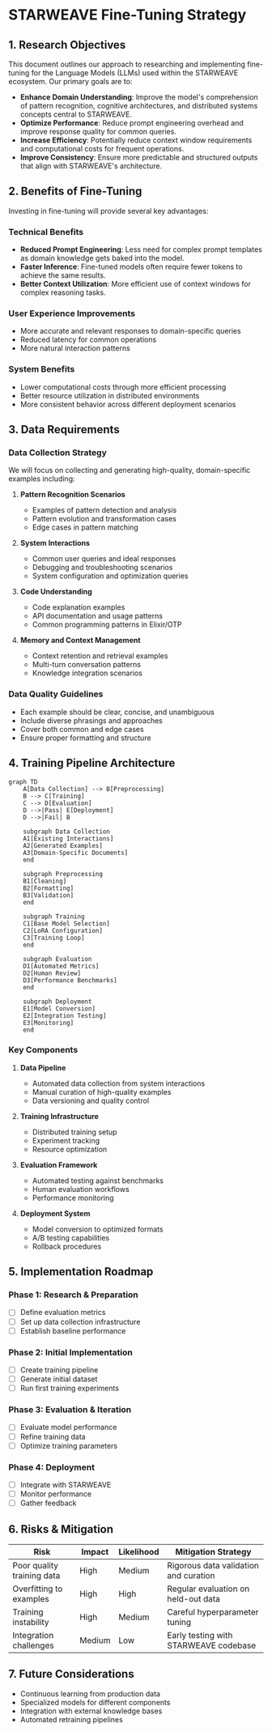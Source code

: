 # STARWEAVE Fine-Tuning Strategy

## 1. Research Objectives

This document outlines our approach to researching and implementing fine-tuning for the Language Models (LLMs) used within the STARWEAVE ecosystem. Our primary goals are to:

- **Enhance Domain Understanding**: Improve the model's comprehension of pattern recognition, cognitive architectures, and distributed systems concepts central to STARWEAVE.
- **Optimize Performance**: Reduce prompt engineering overhead and improve response quality for common queries.
- **Increase Efficiency**: Potentially reduce context window requirements and computational costs for frequent operations.
- **Improve Consistency**: Ensure more predictable and structured outputs that align with STARWEAVE's architecture.

## 2. Benefits of Fine-Tuning

Investing in fine-tuning will provide several key advantages:

### Technical Benefits
- **Reduced Prompt Engineering**: Less need for complex prompt templates as domain knowledge gets baked into the model.
- **Faster Inference**: Fine-tuned models often require fewer tokens to achieve the same results.
- **Better Context Utilization**: More efficient use of context windows for complex reasoning tasks.

### User Experience Improvements
- More accurate and relevant responses to domain-specific queries
- Reduced latency for common operations
- More natural interaction patterns

### System Benefits
- Lower computational costs through more efficient processing
- Better resource utilization in distributed environments
- More consistent behavior across different deployment scenarios

## 3. Data Requirements

### Data Collection Strategy

We will focus on collecting and generating high-quality, domain-specific examples including:

1. **Pattern Recognition Scenarios**
   - Examples of pattern detection and analysis
   - Pattern evolution and transformation cases
   - Edge cases in pattern matching

2. **System Interactions**
   - Common user queries and ideal responses
   - Debugging and troubleshooting scenarios
   - System configuration and optimization queries

3. **Code Understanding**
   - Code explanation examples
   - API documentation and usage patterns
   - Common programming patterns in Elixir/OTP

4. **Memory and Context Management**
   - Context retention and retrieval examples
   - Multi-turn conversation patterns
   - Knowledge integration scenarios

### Data Quality Guidelines
- Each example should be clear, concise, and unambiguous
- Include diverse phrasings and approaches
- Cover both common and edge cases
- Ensure proper formatting and structure

## 4. Training Pipeline Architecture

```mermaid
graph TD
    A[Data Collection] --> B[Preprocessing]
    B --> C[Training]
    C --> D[Evaluation]
    D -->|Pass| E[Deployment]
    D -->|Fail| B
    
    subgraph Data Collection
    A1[Existing Interactions]
    A2[Generated Examples]
    A3[Domain-Specific Documents]
    end
    
    subgraph Preprocessing
    B1[Cleaning]
    B2[Formatting]
    B3[Validation]
    end
    
    subgraph Training
    C1[Base Model Selection]
    C2[LoRA Configuration]
    C3[Training Loop]
    end
    
    subgraph Evaluation
    D1[Automated Metrics]
    D2[Human Review]
    D3[Performance Benchmarks]
    end
    
    subgraph Deployment
    E1[Model Conversion]
    E2[Integration Testing]
    E3[Monitoring]
    end
```

### Key Components

1. **Data Pipeline**
   - Automated data collection from system interactions
   - Manual curation of high-quality examples
   - Data versioning and quality control

2. **Training Infrastructure**
   - Distributed training setup
   - Experiment tracking
   - Resource optimization

3. **Evaluation Framework**
   - Automated testing against benchmarks
   - Human evaluation workflows
   - Performance monitoring

4. **Deployment System**
   - Model conversion to optimized formats
   - A/B testing capabilities
   - Rollback procedures

## 5. Implementation Roadmap

### Phase 1: Research & Preparation
- [ ] Define evaluation metrics
- [ ] Set up data collection infrastructure
- [ ] Establish baseline performance

### Phase 2: Initial Implementation
- [ ] Create training pipeline
- [ ] Generate initial dataset
- [ ] Run first training experiments

### Phase 3: Evaluation & Iteration
- [ ] Evaluate model performance
- [ ] Refine training data
- [ ] Optimize training parameters

### Phase 4: Deployment
- [ ] Integrate with STARWEAVE
- [ ] Monitor performance
- [ ] Gather feedback

## 6. Risks & Mitigation

| Risk | Impact | Likelihood | Mitigation Strategy |
|------|--------|------------|---------------------|
| Poor quality training data | High | Medium | Rigorous data validation and curation |
| Overfitting to examples | High | High | Regular evaluation on held-out data |
| Training instability | High | Medium | Careful hyperparameter tuning |
| Integration challenges | Medium | Low | Early testing with STARWEAVE codebase |

## 7. Future Considerations

- Continuous learning from production data
- Specialized models for different components
- Integration with external knowledge bases
- Automated retraining pipelines

